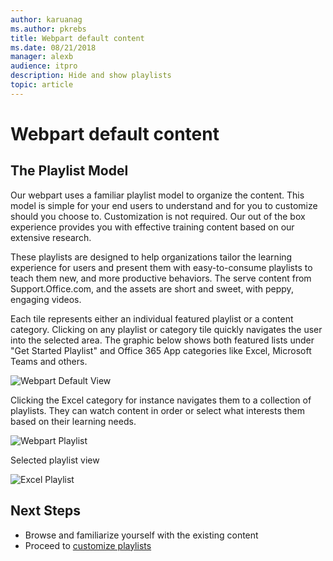 ```yaml
---
author: karuanag
ms.author: pkrebs
title: Webpart default content
ms.date: 08/21/2018
manager: alexb
audience: itpro
description: Hide and show playlists
topic: article
---
```


# Webpart default content

## The Playlist Model

Our webpart uses a familiar playlist model to organize the content.  This model is simple for your end users to understand and for you to customize should you choose to.  Customization is not required.  Our out of the box experience provides you with effective training content based on our extensive research.

These playlists are designed to help organizations tailor the learning experience for users and present them with easy-to-consume playlists to teach them new, and more productive behaviors. The serve content from Support.Office.com, and the assets are short and sweet, with peppy, engaging videos. 

Each tile represents either an individual featured playlist or a content category. Clicking on any playlist or category tile quickly navigates the user into the selected area. The graphic below shows both featured lists under "Get Started Playlist" and Office 365 App categories like Excel, Microsoft Teams and others. 

![Webpart Default View](media/clo365addwebpart.png)

Clicking the Excel category for instance navigates them to a collection of playlists.  They can watch content in order or select what interests them based on their learning needs. 

![Webpart Playlist](media/clo365exceltraining.png)

Selected playlist view

![Excel Playlist](media/clo365excelplaylist.png)

## Next Steps

- Browse and familiarize yourself with the existing content
- Proceed to [customize playlists](customplaylists.md)